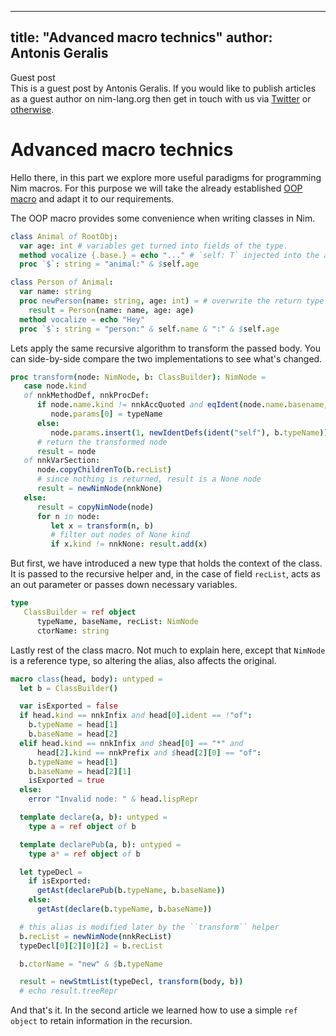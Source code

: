
---
title: "Advanced macro technics"
author: Antonis Geralis
---

<div class="sidebarblock">
  <div class="content">
    <div class="title">Guest post</div>
    <div class="paragraph">
      This is a guest post by Antonis Geralis. If you would like to publish 
      articles as a guest author on nim-lang.org then get in touch with us via
      <a href="https://twitter.com/nim_lang">Twitter</a> or
      <a href="https://nim-lang.org/community.html">otherwise</a>.
    </div>
  </div>
</div>

# Advanced macro technics

Hello there, in this part we explore more useful paradigms for programming
Nim macros. For this purpose we will take the already established
[OOP macro](https://nim-by-example.github.io/oop_macro/) and adapt it to
our requirements.

The OOP macro provides some convenience when writing classes in Nim.

```nim
class Animal of RootObj:
  var age: int # variables get turned into fields of the type.
  method vocalize {.base.} = echo "..." # `self: T` injected into the arguments
  proc `$`: string = "animal:" & $self.age

class Person of Animal:
  var name: string
  proc newPerson(name: string, age: int) = # overwrite the return type of the constructor
    result = Person(name: name, age: age)
  method vocalize = echo "Hey"
  proc `$`: string = "person:" & self.name & ":" & $self.age
```

Lets apply the same recursive algorithm to transform the passed body. You can
side-by-side compare the two implementations to see what's changed.

```nim
proc transform(node: NimNode, b: ClassBuilder): NimNode =
   case node.kind
   of nnkMethodDef, nnkProcDef:
      if node.name.kind != nnkAccQuoted and eqIdent(node.name.basename, b.ctorName):
         node.params[0] = typeName
      else:
         node.params.insert(1, newIdentDefs(ident("self"), b.typeName))
      # return the transformed node
      result = node
   of nnkVarSection:
      node.copyChildrenTo(b.recList)
      # since nothing is returned, result is a None node
      result = newNimNode(nnkNone)
   else:
      result = copyNimNode(node)
      for n in node:
         let x = transform(n, b)
         # filter out nodes of None kind
         if x.kind != nnkNone: result.add(x)
```

But first, we have introduced a new type that holds the context of the class.
It is passed to the recursive helper and, in the case of field ``recList``,
acts as an out parameter or passes down necessary variables.

```nim
type
   ClassBuilder = ref object
      typeName, baseName, recList: NimNode
      ctorName: string
```

Lastly rest of the class macro. Not much to explain here, except that ``NimNode``
is a reference type, so altering the alias, also affects the original.

```nim
macro class(head, body): untyped =
  let b = ClassBuilder()

  var isExported = false
  if head.kind == nnkInfix and head[0].ident == !"of":
    b.typeName = head[1]
    b.baseName = head[2]
  elif head.kind == nnkInfix and $head[0] == "*" and
      head[2].kind == nnkPrefix and $head[2][0] == "of":
    b.typeName = head[1]
    b.baseName = head[2][1]
    isExported = true
  else:
    error "Invalid node: " & head.lispRepr

  template declare(a, b): untyped =
    type a = ref object of b

  template declarePub(a, b): untyped =
    type a* = ref object of b

  let typeDecl =
    if isExported:
      getAst(declarePub(b.typeName, b.baseName))
    else:
      getAst(declare(b.typeName, b.baseName))

  # this alias is modified later by the ``transform`` helper
  b.recList = newNimNode(nnkRecList)
  typeDecl[0][2][0][2] = b.recList

  b.ctorName = "new" & $b.typeName

  result = newStmtList(typeDecl, transform(body, b))
  # echo result.treeRepr
```

And that's it. In the second article we learned how to use a simple
``ref object`` to retain information in the recursion.
